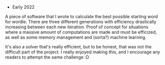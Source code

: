 - Early 2022

A piece of software that I wrote to calculate the best possible starting word for wordle.
There are three different generations with efficiency drastically increasing between each new iteration.
Proof of concept for situations where a massive amount of computations are made and must be efficized, as well as some memory management and (sorta?) machine learning.

It's also a solver that's really efficient, but to be honest, that was not the difficult part of the project. I really enjoyed making this, and I encourage any readers to attempt the same challenge :D
